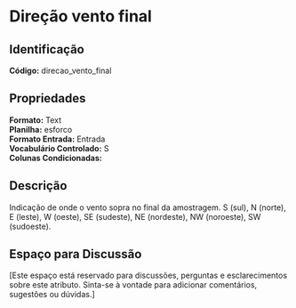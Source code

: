# Direção vento final

## Identificação
**Código:** direcao_vento_final

## Propriedades
**Formato:** Text  
**Planilha:** esforco  
**Formato Entrada:** Entrada  
**Vocabulário Controlado:** S  
**Colunas Condicionadas:**   

## Descrição
Indicação de onde o vento sopra no final da amostragem. S (sul), N (norte), E (leste), W (oeste), SE (sudeste), NE (nordeste), NW (noroeste), SW (sudoeste).

## Espaço para Discussão
[Este espaço está reservado para discussões, perguntas e esclarecimentos sobre este atributo. Sinta-se à vontade para adicionar comentários, sugestões ou dúvidas.]
